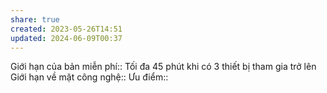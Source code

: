 ```yaml
---
share: true
created: 2023-05-26T14:51
updated: 2024-06-09T00:37
---
```

Giới hạn của bản miễn phí:: Tối đa 45 phút khi có 3 thiết bị tham gia trở lên
Giới hạn về mặt công nghệ:: 
Ưu điểm::

